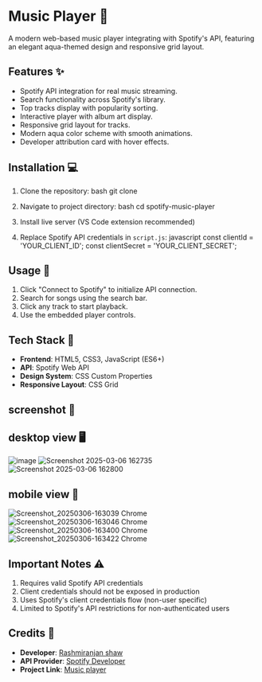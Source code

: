 # Music Player 🎵

A modern web-based music player integrating with Spotify's API, featuring an elegant aqua-themed design and responsive grid layout.

## Features ✨
- Spotify API integration for real music streaming.
- Search functionality across Spotify's library.
- Top tracks display with popularity sorting.
- Interactive player with album art display.
- Responsive grid layout for tracks.
- Modern aqua color scheme with smooth animations.
- Developer attribution card with hover effects.

## Installation 💻
1. Clone the repository:
bash
git clone 


2. Navigate to project directory:
bash
cd spotify-music-player


3. Install live server (VS Code extension recommended)

4. Replace Spotify API credentials in `script.js`:
javascript
const clientId = 'YOUR_CLIENT_ID';
const clientSecret = 'YOUR_CLIENT_SECRET';


## Usage 🚀
1. Click "Connect to Spotify" to initialize API connection.
2. Search for songs using the search bar.
3. Click any track to start playback.
4. Use the embedded player controls.

## Tech Stack 🔧
- **Frontend**: HTML5, CSS3, JavaScript (ES6+)
- **API**: Spotify Web API
- **Design System**: CSS Custom Properties
- **Responsive Layout**: CSS Grid


## screenshot 📸 
 ## desktop view 🖥
![image](https://github.com/user-attachments/assets/d6faafb5-c6e2-47dd-8363-898b4f69d370)
![Screenshot 2025-03-06 162735](https://github.com/user-attachments/assets/8e911a39-bf43-4869-b868-be78c3f00a78)
![Screenshot 2025-03-06 162800](https://github.com/user-attachments/assets/dec6acf4-8477-4e3d-8697-00284f0098a7)


 ## mobile view 📱 
![Screenshot_20250306-163039 Chrome](https://github.com/user-attachments/assets/fa49e260-8ec0-4083-8f64-cd69a9110a04)
![Screenshot_20250306-163046 Chrome](https://github.com/user-attachments/assets/eaca3bae-e584-458c-b305-ac11a681e69c)
![Screenshot_20250306-163400 Chrome](https://github.com/user-attachments/assets/061e4a23-2fc1-4e94-b1f9-485edb0500e7)
![Screenshot_20250306-163422 Chrome](https://github.com/user-attachments/assets/da9a4ae5-9f1b-4d6b-868d-a8c625a54071)

## Important Notes ⚠
1. Requires valid Spotify API credentials
2. Client credentials should not be exposed in production
3. Uses Spotify's client credentials flow (non-user specific)
4. Limited to Spotify's API restrictions for non-authenticated users

## Credits 🙌
- **Developer**: [Rashmiranjan shaw](https://github.com/Rashmiranjan07)
- **API Provider**: [Spotify Developer](https://developer.spotify.com)
- **Project Link**: [Music player](https://dapper-baklava-9c94cf.netlify.app/)

